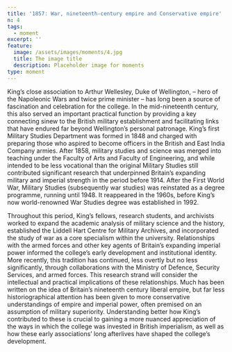```yaml
---
title: '1857: War, nineteenth-century empire and Conservative empire'
n: 4
tags:
  - moment
excerpt: ''
feature:
  image: /assets/images/moments/4.jpg
  title: The image title
  description: Placeholder image for moments
type: moment
---
```


King’s close association to Arthur Wellesley, Duke of Wellington, – hero of the Napoleonic Wars and twice prime minister – has long been a source of fascination and celebration for the college. In the mid-nineteenth century, this also served an important practical function by providing a key connecting sinew to the British military establishment and facilitating links that have endured far beyond Wellington’s personal patronage. King’s first Military Studies Department was formed in 1848 and charged with preparing those who aspired to become officers in the British and East India Company armies. After 1858, military studies and science was merged into teaching under the Faculty of Arts and Faculty of Engineering, and while intended to be less vocational than the original Military Studies still contributed significant research that underpinned Britain’s expanding military and imperial strength in the period before 1914. After the First World War, Military Studies (subsequently war studies) was reinstated as a degree programme, running until 1948. It reappeared in the 1960s, before King’s now world-renowned War Studies degree was established in 1992.

Throughout this period, King’s fellows, research students, and archivists worked to expand the academic analysis of military science and the history, established the Liddell Hart Centre for Military Archives, and incorporated the study of war as a core specialism within the university. Relationships with the armed forces and other key agents of Britain’s expanding imperial power informed the college’s early development and institutional identity. More recently, this tradition has continued, less overtly but no less significantly, through collaborations with the Ministry of Defence, Security Services, and armed forces. This research strand will consider the intellectual and practical implications of these relationships. Much has been written on the idea of Britain’s nineteenth century liberal empire, but far less historiographical attention has been given to more conservative understandings of empire and imperial power, often premised on an assumption of military superiority. Understanding better how King’s contributed to these is crucial to gaining a more nuanced appreciation of the ways in which the college was invested in British imperialism, as well as how these early associations’ long afterlives have shaped the college’s development.
